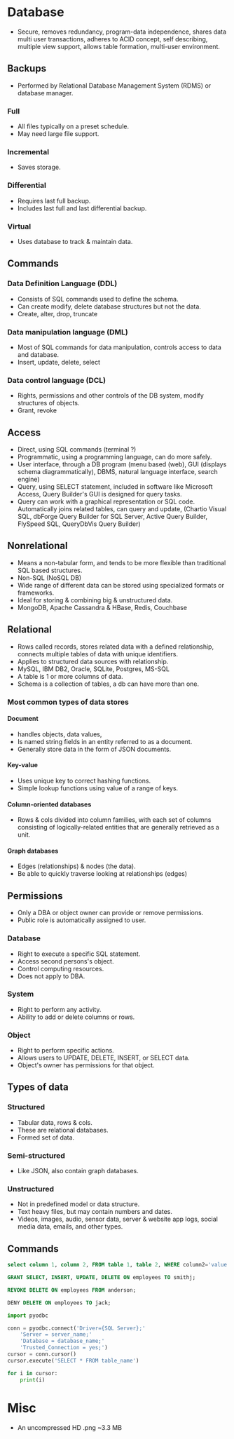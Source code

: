 # Database
- Secure, removes redundancy, program-data independence, shares data multi user transactions, adheres to ACID concept, self describing, multiple view support, allows table formation, multi-user environment.
## Backups
- Performed by Relational Database Management System (RDMS) or database manager.
### Full
- All files typically on a preset schedule.
- May need large file support.

### Incremental
- Saves storage.

### Differential
- Requires last full backup.
- Includes last full and last differential backup.
### Virtual
- Uses database to track & maintain data.


## Commands
### Data Definition Language (DDL)
- Consists of SQL commands used to define the schema. 
- Can create modify, delete database structures but not the data.
- Create, alter, drop, truncate

### Data manipulation language (DML)
- Most of SQL commands for data manipulation, controls access to data and database.
- Insert, update, delete, select

### Data control language (DCL)
- Rights, permissions and other controls of the DB system, modify structures of objects.
- Grant, revoke

## Access
- Direct, using SQL commands (terminal ?)
- Programmatic, using a programming language, can do more safely.
- User interface, through a DB program (menu based (web), GUI (displays schema diagrammatically), DBMS, natural language interface, search engine)
- Query, using SELECT statement, included in software like Microsoft Access, Query Builder's GUI is designed for query tasks.
- Query can work with a graphical representation or SQL code. Automatically joins related tables, can query and update, (Chartio Visual SQL, dbForge Query Builder for SQL Server, Active Query Builder, FlySpeed SQL, QueryDbVis Query Builder) 

## Nonrelational
- Means a non-tabular form, and tends to be more flexible than traditional SQL based structures.
- Non-SQL (NoSQL DB)
- Wide range of different data can be stored using specialized formats or frameworks.
- Ideal for storing & combining big & unstructured data.
- MongoDB, Apache Cassandra & HBase, Redis, Couchbase

## Relational
- Rows called records, stores related data with a defined relationship, connects multiple tables of data with unique identifiers.
- Applies to structured data sources with relationship.
- MySQL, IBM DB2, Oracle, SQLite, Postgres, MS-SQL
- A table is 1 or more columns of data.
- Schema is a collection of tables, a db can have more than one.

### Most common types of data stores 
#### Document 
- handles objects, data values,
- Is named string fields in an entity referred to as a document.
- Generally store data in the form of JSON documents.

#### Key-value
- Uses unique key to correct hashing functions.
- Simple lookup functions using value of a range of keys.

#### Column-oriented databases
- Rows & cols divided into column families, with each set of columns consisting of logically-related entities that are generally retrieved as a unit.
#### Graph databases
- Edges (relationships) & nodes (the data).
- Be able to quickly traverse looking at relationships (edges)



## Permissions
- Only a DBA or object owner can provide or remove permissions.
- Public role is automatically assigned to user.

### Database
- Right to execute a specific SQL statement.
- Access second persons's object.
- Control computing resources.
- Does not apply to DBA.

### System
- Right to perform any activity.
- Ability to add or delete columns or rows.

### Object
- Right to perform specific actions.
- Allows users to UPDATE, DELETE, INSERT, or SELECT data.
- Object's owner has permissions for that object.

## Types of data
### Structured
- Tabular data, rows & cols.
- These are relational databases.
- Formed set of data.
### Semi-structured
- Like JSON, also contain graph databases.
### Unstructured
- Not in predefined model or data structure.
- Text heavy files, but may contain numbers and dates.
- Videos, images, audio, sensor data, server & website app logs, social media data, emails, and other types.

## Commands

``` sql
select column 1, column 2, FROM table 1, table 2, WHERE column2='value';

GRANT SELECT, INSERT, UPDATE, DELETE ON employees TO smithj;

REVOKE DELETE ON employees FROM anderson;

DENY DELETE ON employees TO jack;

```

``` python
import pyodbc

conn = pyodbc.connect('Driver={SQL Server};'
    'Server = server_name;'
    'Database = database_name;'
    'Trusted_Connection = yes;')
cursor = conn.cursor()
cursor.execute('SELECT * FROM table_name')

for i in cursor:
    print(i)
```

# Misc
- An uncompressed HD .png ~3.3 MB